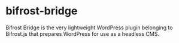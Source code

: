 # bifrost-bridge
Bifrost Bridge is the very lightweight WordPress plugin belonging to Bifrost.js that prepares WordPress for use as a headless CMS. 
